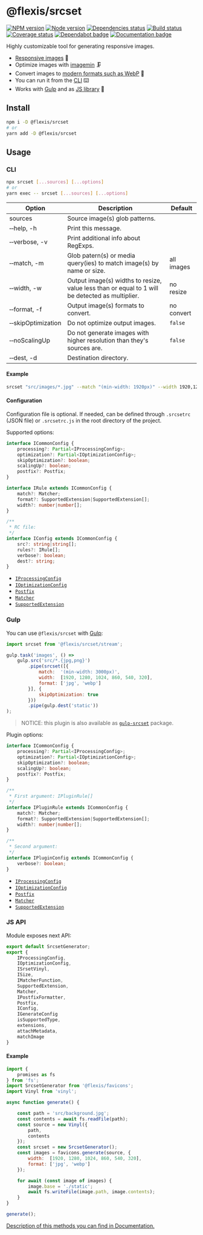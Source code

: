# @flexis/srcset

[![NPM version][npm]][npm-url]
[![Node version][node]][node-url]
[![Dependencies status][deps]][deps-url]
[![Build status][build]][build-url]
[![Coverage status][coverage]][coverage-url]
[![Dependabot badge][dependabot]][dependabot-url]
[![Documentation badge][documentation]][documentation-url]

[npm]: https://img.shields.io/npm/v/@flexis/srcset.svg
[npm-url]: https://npmjs.com/package/@flexis/srcset

[node]: https://img.shields.io/node/v/@flexis/srcset.svg
[node-url]: https://nodejs.org

[deps]: https://david-dm.org/TrigenSoftware/flexis-srcset.svg
[deps-url]: https://david-dm.org/TrigenSoftware/flexis-srcset

[build]: http://img.shields.io/travis/com/TrigenSoftware/flexis-srcset/master.svg
[build-url]: https://travis-ci.com/TrigenSoftware/flexis-srcset

[coverage]: https://img.shields.io/coveralls/TrigenSoftware/flexis-srcset.svg
[coverage-url]: https://coveralls.io/r/TrigenSoftware/flexis-srcset

[dependabot]: https://api.dependabot.com/badges/status?host=github&repo=TrigenSoftware/flexis-srcset
[dependabot-url]: https://dependabot.com/

[documentation]: https://img.shields.io/badge/API-Documentation-2b7489.svg
[documentation-url]: https://trigensoftware.github.io/flexis-srcset

Highly customizable tool for generating responsive images.

- [Responsive images](https://developer.mozilla.org/ru/docs/Learn/HTML/Multimedia_and_embedding/Responsive_images) 🌠
- Optimize images with [imagemin](https://www.npmjs.com/package/imagemin) 🗜
- Convert images to [modern formats such as WebP](https://developer.mozilla.org/ru/docs/Learn/HTML/Multimedia_and_embedding/Responsive_images#Use_modern_image_formats_boldly) 📸
- You can run it from the [CLI](#cli) ⌨️
- Works with [Gulp](#gulp) and as [JS library](#js-api) 🦄

## Install

```bash
npm i -D @flexis/srcset
# or
yarn add -D @flexis/srcset
```

## Usage

### CLI

```sh
npx srcset [...sources] [...options]
# or
yarn exec -- srcset [...sources] [...options]
```

| Option | Description | Default |
|--------|-------------|---------|
| sources | Source image(s) glob patterns. | |
| &#x2011;&#x2011;help, -h | Print this message. | |
| &#x2011;&#x2011;verbose, -v | Print additional info about RegExps. | |
| &#x2011;&#x2011;match, -m | Glob patern(s) or media query(ies) to match image(s) by name or size. | all images |
| &#x2011;&#x2011;width, -w | Output image(s) widths to resize, value less than or equal to 1 will be detected as multiplier. | no resize |
| &#x2011;&#x2011;format, -f | Output image(s) formats to convert. | no convert |
| &#x2011;&#x2011;skipOptimization | Do not optimize output images. | `false` |
| &#x2011;&#x2011;noScalingUp | Do not generate images with higher resolution than they's sources are. | `false`
| &#x2011;&#x2011;dest, -d | Destination directory. | |

#### Example

```sh
srcset "src/images/*.jpg" --match "(min-width: 1920px)" --width 1920,1280,1024,860,540,320 --format jpg,webp -d static/images
```

#### Configuration

Configuration file is optional. If needed, can be defined through `.srcsetrc` (JSON file) or `.srcsetrc.js` in the root directory of the project.

Supported options:

```ts
interface ICommonConfig {
    processing?: Partial<IProcessingConfig>;
    optimization?: Partial<IOptimizationConfig>;
    skipOptimization?: boolean;
    scalingUp?: boolean;
    postfix?: Postfix;
}

interface IRule extends ICommonConfig {
    match?: Matcher;
    format?: SupportedExtension|SupportedExtension[];
    width?: number|number[];
}

/**
 * RC file:
 */
interface IConfig extends ICommonConfig {
    src?: string|string[];
    rules?: IRule[];
    verbose?: boolean;
    dest?: string;
}
```

- [`IProcessingConfig`](https://trigensoftware.github.io/flexis-srcset/interfaces/_types_.iprocessingconfig.html)
- [`IOptimizationConfig`](https://trigensoftware.github.io/flexis-srcset/interfaces/_types_.ioptimizationconfig.html)
- [`Postfix`](https://trigensoftware.github.io/flexis-srcset/modules/_types_.html#postfix)
- [`Matcher`](https://trigensoftware.github.io/flexis-srcset/modules/_helpers_.html#matcher)
- [`SupportedExtension`](https://trigensoftware.github.io/flexis-srcset/modules/_extensions_.html#supportedextension)

### Gulp

You can use `@flexis/srcset` with [Gulp](https://github.com/gulpjs/gulp):

```js
import srcset from '@flexis/srcset/stream';

gulp.task('images', () =>
    gulp.src('src/*.{jpg,png}')
        .pipe(srcset([{
            match:  '(min-width: 3000px)',
            width:  [1920, 1280, 1024, 860, 540, 320],
            format: ['jpg', 'webp']
        }], {
            skipOptimization: true
        }))
        .pipe(gulp.dest('static'))
);
```

> NOTICE: this plugin is also available as [`gulp-srcset`](https://github.com/TrigenSoftware/gulp-srcset) package.

Plugin options:

```ts
interface ICommonConfig {
    processing?: Partial<IProcessingConfig>;
    optimization?: Partial<IOptimizationConfig>;
    skipOptimization?: boolean;
    scalingUp?: boolean;
    postfix?: Postfix;
}

/**
 * First argument: IPluginRule[]
 */
interface IPluginRule extends ICommonConfig {
    match?: Matcher;
    format?: SupportedExtension|SupportedExtension[];
    width?: number|number[];
}

/**
 * Second argument: 
 */
interface IPluginConfig extends ICommonConfig {
    verbose?: boolean;
}
```

- [`IProcessingConfig`](https://trigensoftware.github.io/flexis-srcset/interfaces/_types_.iprocessingconfig.html)
- [`IOptimizationConfig`](https://trigensoftware.github.io/flexis-srcset/interfaces/_types_.ioptimizationconfig.html)
- [`Postfix`](https://trigensoftware.github.io/flexis-srcset/modules/_types_.html#postfix)
- [`Matcher`](https://trigensoftware.github.io/flexis-srcset/modules/_helpers_.html#matcher)
- [`SupportedExtension`](https://trigensoftware.github.io/flexis-srcset/modules/_extensions_.html#supportedextension)

### JS API

Module exposes next API:

```js
export default SrcsetGenerator;
export {
    IProcessingConfig,
    IOptimizationConfig,
    ISrsetVinyl,
    ISize,
    IMatcherFunction,
    SupportedExtension,
    Matcher,
    IPostfixFormatter,
    Postfix,
    IConfig,
    IGenerateConfig
    isSupportedType,
    extensions,
    attachMetadata,
    matchImage
}
```

#### Example

```js
import {
    promises as fs
} from 'fs';
import SrcsetGenerator from '@flexis/favicons';
import Vinyl from 'vinyl';

async function generate() {

    const path = 'src/background.jpg';
    const contents = await fs.readFile(path);
    const source = new Vinyl({
        path,
        contents
    });
    const srcset = new SrcsetGenerator();
    const images = favicons.generate(source, {
        width:  [1920, 1280, 1024, 860, 540, 320],
        format: ['jpg', 'webp']
    });

    for await (const image of images) {
        image.base = './static';
        await fs.writeFile(image.path, image.contents);
    }
}

generate();
```

[Description of this methods you can find in Documentation.](https://trigensoftware.github.io/flexis-srcset/index.html)
